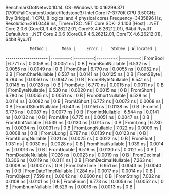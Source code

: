 
BenchmarkDotNet=v0.10.14, OS=Windows 10.0.16299.371 (1709/FallCreatorsUpdate/Redstone3)
Intel Core i7-3770K CPU 3.50GHz (Ivy Bridge), 1 CPU, 8 logical and 4 physical cores
Frequency=3435896 Hz, Resolution=291.0449 ns, Timer=TSC
.NET Core SDK=2.1.103
  [Host]     : .NET Core 2.0.6 (CoreCLR 4.6.26212.01, CoreFX 4.6.26212.01), 64bit RyuJIT
  DefaultJob : .NET Core 2.0.6 (CoreCLR 4.6.26212.01, CoreFX 4.6.26212.01), 64bit RyuJIT


               Method |      Mean |     Error |    StdDev | Allocated |
--------------------- |----------:|----------:|----------:|----------:|
             FromBool |  6.771 ns | 0.0058 ns | 0.0051 ns |       0 B |
     FromBoolNullable |  6.532 ns | 0.0055 ns | 0.0049 ns |       0 B |
             FromChar |  6.770 ns | 0.0055 ns | 0.0052 ns |       0 B |
     FromCharNullable |  6.537 ns | 0.0141 ns | 0.0125 ns |       0 B |
            FromSByte |  6.794 ns | 0.0050 ns | 0.0047 ns |       0 B |
    FromSByteNullable |  6.541 ns | 0.0145 ns | 0.0128 ns |       0 B |
             FromByte |  6.770 ns | 0.0015 ns | 0.0011 ns |       0 B |
     FromByteNullable |  6.530 ns | 0.0020 ns | 0.0015 ns |       0 B |
            FromShort |  6.780 ns | 0.0055 ns | 0.0051 ns |       0 B |
    FromShortNullable |  6.528 ns | 0.0114 ns | 0.0082 ns |       0 B |
           FromUShort |  6.772 ns | 0.0072 ns | 0.0068 ns |       0 B |
   FromUShortNullable |  6.543 ns | 0.0156 ns | 0.0138 ns |       0 B |
              FromInt |  6.773 ns | 0.0087 ns | 0.0077 ns |       0 B |
      FromIntNullable |  6.544 ns | 0.0141 ns | 0.0132 ns |       0 B |
             FromUInt |  6.775 ns | 0.0051 ns | 0.0047 ns |       0 B |
     FromUIntNullable |  6.539 ns | 0.0130 ns | 0.0115 ns |       0 B |
             FromLong |  6.780 ns | 0.0034 ns | 0.0031 ns |       0 B |
     FromLongNullable |  7.022 ns | 0.0009 ns | 0.0008 ns |       0 B |
            FromULong |  6.787 ns | 0.0139 ns | 0.0123 ns |       0 B |
    FromULongNullable |  7.021 ns | 0.0025 ns | 0.0022 ns |       0 B |
            FromFloat |  1.031 ns | 0.0030 ns | 0.0028 ns |       0 B |
    FromFloatNullable |  1.039 ns | 0.0014 ns | 0.0013 ns |       0 B |
           FromDouble |  6.516 ns | 0.0130 ns | 0.0121 ns |       0 B |
   FromDoubleNullable |  7.026 ns | 0.0023 ns | 0.0019 ns |       0 B |
          FromDecimal | 13.306 ns | 0.0119 ns | 0.0111 ns |       0 B |
  FromDecimalNullable |  7.263 ns | 0.0008 ns | 0.0007 ns |       0 B |
         FromDateTime |  6.951 ns | 0.0043 ns | 0.0040 ns |       0 B |
 FromDateTimeNullable |  7.284 ns | 0.0017 ns | 0.0014 ns |       0 B |
           FromObject |  7.599 ns | 0.0642 ns | 0.0600 ns |       0 B |
           FromString |  7.032 ns | 0.0108 ns | 0.0101 ns |       0 B |
             FromEnum |  6.773 ns | 0.0056 ns | 0.0052 ns |       0 B |
     FromEnumNullable |  6.529 ns | 0.0016 ns | 0.0013 ns |       0 B |
